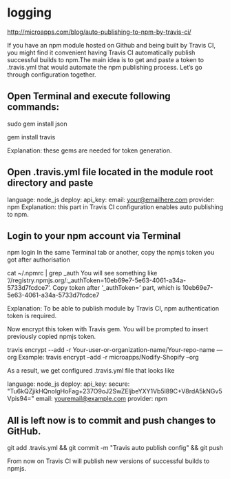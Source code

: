 # logging

http://microapps.com/blog/auto-publishing-to-npm-by-travis-ci/

If you have an npm module hosted on Github and being built by Travis CI, you might find it convenient having Travis CI automatically publish successful builds to npm.The main idea is to get and paste a token to .travis.yml that would automate the npm publishing process. Let’s go through configuration together.

## Open Terminal and execute following commands:

sudo gem install json

gem install travis

Explanation: these gems are needed for token generation.

## Open .travis.yml file located in the module root directory and paste
 language: node_js
 deploy:
 api_key:
 email: your@emailhere.com
 provider: npm
Explanation: this part in Travis CI configuration enables auto publishing to npm.

## Login to your npm account via Terminal

npm login
In the same Terminal tab or another, copy the npmjs token you got after authorisation

cat ~/.npmrc | grep _auth
You will see something like ‘//registry.npmjs.org/:_authToken=10eb69e7-5e63-4061-a34a-5733d7fcdce7’. Copy token after ‘_authToken=’ part, which is 10eb69e7-5e63-4061-a34a-5733d7fcdce7

Explanation: To be able to publish module by Travis CI, npm authentication token is required.

Now encrypt this token with Travis gem. You will be prompted to insert previously copied npmjs token.

travis encrypt --add -r Your-user-or-organization-name/Your-repo-name —org
Example: travis encrypt –add -r microapps/Nodify-Shopify –org

As a result, we get configured .travis.yml file that looks like

language: node_js
 deploy:
 api_key:
 secure: "Tu6kQZjikHQnoIgHoFag+237O9oJ2SwZEljbeYXY1Vb5l89C+V8rdA5kNGv5Vpis94="
 email: youremail@example.com
 provider: npm
 
## All is left now is to commit and push changes to GitHub.

git add .travis.yml && git commit -m "Travis auto publish config" && git push


From now on Travis CI will publish new versions of successful builds to npmjs.
